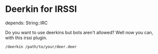 Deerkin for IRSSI
==================

depends: String::IRC

Do you want to use deerkins but bots aren't allowed?
Well now you can, with this irssi plugin.

	/deerkin /path/to/your/deer.deer
